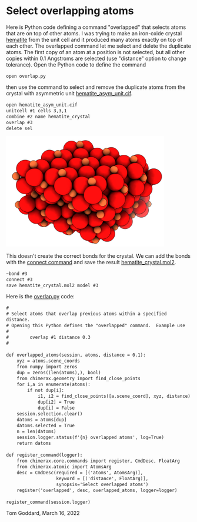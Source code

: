 # Select overlapping atoms

Here is Python code defining a command "overlapped" that selects atoms that are on top of other atoms.  I was trying to make an iron-oxide crystal [hematite](https://virtual-museum.soils.wisc.edu/display/hematite/) from the unit cell and it produced many atoms exactly on top of each other.  The overlapped command let me select and delete the duplicate atoms.  The first copy of an atom at a position is not selected, but all other copies within 0.1 Angstroms are selected (use "distance" option to change tolerance).  Open the Python code to define the command

    open overlap.py

then use the command to select and remove the duplicate atoms from the crystal with asymmetric unit [hematite_asym_unit.cif](hematite_asym_unit.cif).

    open hematite_asym_unit.cif
    unitcell #1 cells 3,3,1
    combine #2 name hematite_crystal
    overlap #3
    delete sel

<img src="hematite_crystal.png" height="300">

This doesn't create the correct bonds for the crystal.  We can add the bonds with the [connect command](../connect/connect.md) and save the result [hematite_crystal.mol2](hematite_crystal.mol2).

    ~bond #3
    connect #3
    save hematite_crystal.mol2 model #3

Here is the [overlap.py](overlap.py) code:

    #
    # Select atoms that overlap previous atoms within a specified distance.
    # Opening this Python defines the "overlapped" command.  Example use
    #
    #        overlap #1 distance 0.3
    #

    def overlapped_atoms(session, atoms, distance = 0.1):
        xyz = atoms.scene_coords
        from numpy import zeros
        dup = zeros((len(atoms),), bool)
        from chimerax.geometry import find_close_points
        for i,a in enumerate(atoms):
            if not dup[i]:
                i1, i2 = find_close_points([a.scene_coord], xyz, distance)
                dup[i2] = True
                dup[i] = False
        session.selection.clear()
        datoms = atoms[dup]
        datoms.selected = True
        n = len(datoms)
        session.logger.status(f'{n} overlapped atoms', log=True)
        return datoms

    def register_command(logger):
        from chimerax.core.commands import register, CmdDesc, FloatArg
        from chimerax.atomic import AtomsArg
        desc = CmdDesc(required = [('atoms', AtomsArg)],
                       keyword = [('distance', FloatArg)],
                       synopsis='Select overlapped atoms')
        register('overlapped', desc, overlapped_atoms, logger=logger)

    register_command(session.logger)

Tom Goddard, March 16, 2022
